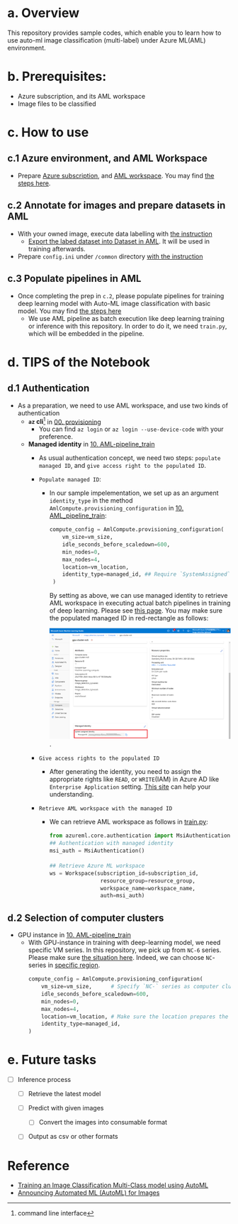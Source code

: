 # a. Overview
This repository provides sample codes, which enable you to learn how to use auto-ml image classification (multi-label) under Azure ML(AML) environment.

# b. Prerequisites:
- Azure subscription, and its AML workspace
- Image files to be classified

# c. How to use
## c.1 Azure environment, and AML Workspace
- Prepare [Azure subscription](https://azure.microsoft.com/en-us/free/), and [AML workspace](https://docs.microsoft.com/en-us/azure/machine-learning/concept-workspace). You may find [the steps here](00.%20provisioning.ipynb).

## c.2 Annotate for images and prepare datasets in AML
- With your owned image, execute data labelling with [the instruction](https://docs.microsoft.com/en-us/azure/machine-learning/how-to-create-image-labeling-projects)
    - [Export the labed dataset into Dataset in AML](https://docs.microsoft.com/en-us/azure/machine-learning/how-to-create-image-labeling-projects#export-the-labels). It will be used in training afterwards.
- Prepare `config.ini` under `/common` directory [with the instruction](./common/README.md)

## c.3 Populate pipelines in AML
- Once completing the prep in `c.2`, please populate pipelines for training deep learning model with Auto-ML image classification with basic model. You may find [the steps here](./10.%20AML_pipeline_train.ipynb)
    - We use AML pipeline as batch execution like deep learning training or inference with this repository. In order to do it, we need `train.py`, which will be embedded in the pipeline.

# d. TIPS of the Notebook
## d.1 Authentication
- As a preparation, we need to use AML workspace, and use two kinds of authentication
    - **`az` cli**[^1] in [00. provisioning](00.%20provisioning.ipynb)
        - You can find `az login` or `az login --use-device-code` with your preference.
    - **Managed identity** in [10. AML-pipeline_train](10.%20AML_pipeline_train.ipynb)
        - As usual authentication concept, we need two steps: `populate managed ID`, and `give access right to the populated ID`.
        - `Populate managed ID`:
            - In our sample impelementation, we set up as an argument `identity_type` in the method `AmlCompute.provisioning_configuration` in [10. AML_pipeline_train](./10.%20AML_pipeline_train.ipynb):

                ```python
                compute_config = AmlCompute.provisioning_configuration(
                    vm_size=vm_size,
                    idle_seconds_before_scaledown=600,
                    min_nodes=0,
                    max_nodes=4,
                    location=vm_location,
                    identity_type=managed_id, ## Require `SystemAssigned` for System assigned managed ID here
                 )
                ```
                By setting as above, we can use managed identity to retrieve AML workspace in executing actual batch pipelines in training of deep learning. Please see [this page](https://docs.microsoft.com/en-us/azure/machine-learning/how-to-create-attach-compute-cluster?tabs=python#set-up-managed-identity). You may make sure the populated managed ID in red-rectangle as follows:
        
                ![System Assigned identity](./docs/images/managed_identity.png). 

        - `Give access rights to the populated ID`
            - After generating the identity, you need to assign the appropriate rights like `READ`, or `WRITE`(IAM) in Azure AD like `Enterprise Application` setting. [This site](https://stackoverflow.com/questions/66806261/is-it-possible-to-assign-a-system-managed-identity-to-an-azure-ad-enterprise-app) can help your understanding. 
        
        - `Retrieve AML workspace with the managed ID`
            - We can retrieve AML workspace as follows in [train.py](./train.py):
                ```python
                from azureml.core.authentication import MsiAuthentication
                ## Authentication with managed identity
                msi_auth = MsiAuthentication()

                ## Retrieve Azure ML workspace
                ws = Workspace(subscription_id=subscription_id,
                                resource_group=resource_group,
                                workspace_name=workspace_name,
                                auth=msi_auth)
                ```

## d.2 Selection of computer clusters
- GPU instance in [10. AML-pipeline_train](10.%20AML_pipeline_train.ipynb)
    - With GPU-instance in training with deep-learning model, we need specific VM series. In this repository, we pick up from `NC-6` series. Please make sure [the situation here](https://docs.microsoft.com/en-us/azure/machine-learning/how-to-auto-train-image-models?tabs=SDK-v2#compute-to-run-experiment). Indeed, we can choose `NC`-series in [specific region](https://azure.microsoft.com/en-us/global-infrastructure/services/?products=virtual-machines).
        ```python
        compute_config = AmlCompute.provisioning_configuration(
            vm_size=vm_size,      # Specify `NC-` series as computer cluster here
            idle_seconds_before_scaledown=600,
            min_nodes=0,
            max_nodes=4,
            location=vm_location, # Make sure the location prepares the `vm_size`
            identity_type=managed_id,
        )
        ```

# e. Future tasks
- [ ] Inference process
    - [ ] Retrieve the latest model
    - [ ] Predict with given images
        - [ ] Convert the images into consumable format
    - [ ] Output as csv or other formats


# Reference
- [Training an Image Classification Multi-Class model using AutoML](https://github.com/Azure/azureml-examples/blob/main/python-sdk/tutorials/automl-with-azureml/image-classification-multiclass/auto-ml-image-classification-multiclass.ipynb)
- [Announcing Automated ML (AutoML) for Images](https://techcommunity.microsoft.com/t5/ai-machine-learning-blog/announcing-automated-ml-automl-for-images/ba-p/2843034)

[^1]: command line interface